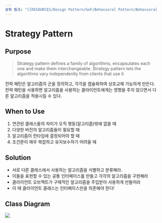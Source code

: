 ```yaml
---
상위 링크: "[[RESOURCES/Design Pattern/GoF/Behavioral Pattern/Behavioral Pattern|Behavioral Pattern]]"
---
```

# Strategy Pattern

## Purpose 

> Strategy pattern defines a family of algorithms, encapsulates each one and make them interchangeable. Strategy pattern lets the algorithms vary independently from clients that use it

전략 패턴은 알고리즘의 군을 정의하고, 각각을 캡슐화하여 상호교체 가능하게 만든다. 전략 패턴을 사용하면 알고리즘을 사용하는 클라이언트에게는 영향을 주지 않으면서 다른 알고리즘을 적용시킬 수 있다.

## When to Use

1. 연관된 클래스들의 차이가 오직 행동(알고리즘)밖에 없을 때
2. 다양한 버전의 알고리즘들이 필요할 때
3. 알고리즘이 런타임에 결정되어야 할 때
4. 조건문이 매우 복잡하고 유지보수하기 어려울 때

## Solution

* 서로 다른 클래스에서 사용하는 알고리즘을 식별하고 분류해라.
* 이들을 표현할 수 있는 공통 인터페이스를 만들고 각각의 알고리즘을 구현해라
* 클라이언트 오브젝트가 구체적인 알고리즘을 주입받아 사용하게 만들어라
* 이 때 클라이언트 클래스는 인터페이스만을 의존해야 한다!

## Class Diagram

![](https://i.imgur.com/eVvkSUv.png)

